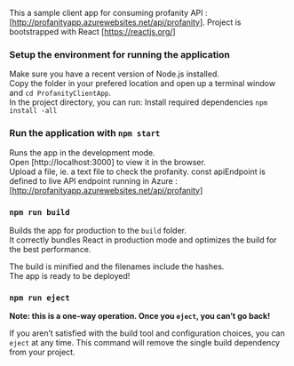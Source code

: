 This a sample client app for consuming profanity API : [http://profanityapp.azurewebsites.net/api/profanity]. Project is bootstrapped with React [https://reactjs.org/]

### Setup the environment for running the application 
Make sure you have a recent version of Node.js installed.<br />
Copy the folder in your prefered location and open up a terminal window and `cd ProfanityClientApp`.<br />
In the project directory, you can run: Install required dependencies `npm install -all`


### Run the application with `npm start`

Runs the app in the development mode.<br />
Open [http://localhost:3000] to view it in the browser.<br />
Upload a file, ie. a text file to check the profanity. const apiEndpoint is defined to live API endpoint running in Azure : [http://profanityapp.azurewebsites.net/api/profanity]

### `npm run build`

Builds the app for production to the `build` folder.<br />
It correctly bundles React in production mode and optimizes the build for the best performance.

The build is minified and the filenames include the hashes.<br />
The app is ready to be deployed!

### `npm run eject`

**Note: this is a one-way operation. Once you `eject`, you can’t go back!**

If you aren’t satisfied with the build tool and configuration choices, you can `eject` at any time. This command will remove the single build dependency from your project.